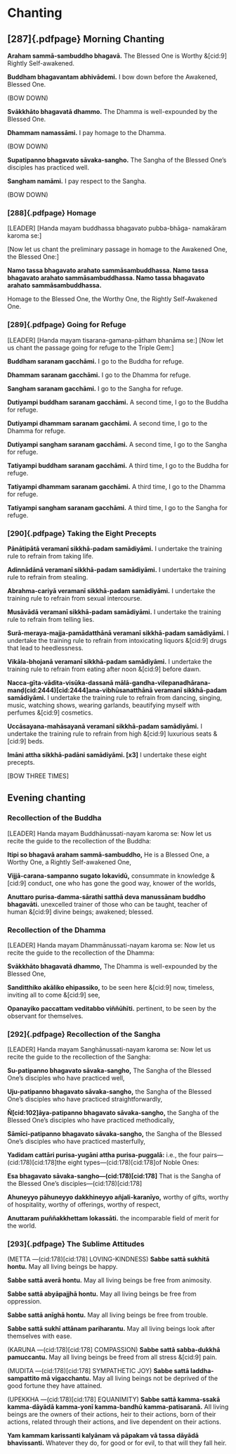 # Chanting

## [287]{.pdfpage}  Morning Chanting



**Araham sammā-sambuddho bhagavā.**
The Blessed One is Worthy &[cid:9] Rightly Self-awakened.

**Buddham bhagavantam abhivādemi.**
I bow down before the Awakened, Blessed One.

(BOW DOWN)

**Svākkhāto bhagavatā dhammo.**
The Dhamma is well-expounded by the Blessed One.

**Dhammam namassāmi.**
I pay homage to the Dhamma.

(BOW DOWN)

**Supatipanno bhagavato sāvaka-sangho.**
The Sangha of the Blessed One’s disciples has practiced well.

**Sangham namāmi.**
I pay respect to the Sangha.

(BOW DOWN)


### [288]{.pdfpage}  Homage



[LEADER] [Handa mayam buddhassa bhagavato pubba-bhāga- 
namakāram karoma se:]

[Now let us chant the preliminary passage in homage to the Awakened One, the Blessed One:]

**Namo tassa bhagavato arahato sammāsambuddhassa.
Namo tassa bhagavato arahato sammāsambuddhassa.
Namo tassa bhagavato arahato sammāsambuddhassa.**

Homage to the Blessed One, the Worthy One, the Rightly Self-Awakened One.

### [289]{.pdfpage}  Going for Refuge



[LEADER]
[Handa mayam tisarana-gamana-pātham bhanāma se:]
[Now let us chant the passage going for refuge to the Triple Gem:]

**Buddham saranam gacchāmi.**
I go to the Buddha for refuge.

**Dhammam saranam gacchāmi.**
I go to the Dhamma for refuge.

**Sangham saranam gacchāmi.**
I go to the Sangha for refuge.

**Dutiyampi buddham saranam gacchāmi.**
A second time, I go to the Buddha for refuge.

**Dutiyampi dhammam saranam gacchāmi.**
A second time, I go to the Dhamma for refuge.

**Dutiyampi sangham saranam gacchāmi.**
A second time, I go to the Sangha for refuge.

**Tatiyampi buddham saranam gacchāmi.**
A third time, I go to the Buddha for refuge.

**Tatiyampi dhammam saranam gacchāmi.**
A third time, I go to the Dhamma for refuge.

**Tatiyampi sangham saranam gacchāmi.**
A third time, I go to the Sangha for refuge.

### [290]{.pdfpage}  Taking the Eight Precepts



**Pānātipātā veramanī sikkhā-padam samādiyāmi.**
I undertake the training rule to refrain from taking life.

**Adinnādānā veramanī sikkhā-padam samādiyāmi.**
I undertake the training rule to refrain from stealing.

**Abrahma-cariyā veramanī sikkhā-padam samādiyāmi.**
I undertake the training rule to refrain from sexual intercourse.

**Musāvādā veramanī sikkhā-padam samādiyāmi.**
I undertake the training rule to refrain from telling lies.

**Surā-meraya-majja-pamādatthānā veramanī
sikkhā-padam samādiyāmi.**
I undertake the training rule to refrain from intoxicating liquors &[cid:9] 
drugs that lead to heedlessness.

**Vikāla-bhojanā veramanī sikkhā-padam samādiyāmi.**
I undertake the training rule to refrain from eating after noon &[cid:9] 
before dawn.

**Nacca-gīta-vādita-visūka-dassanā mālā-gandha-vilepanadhārana-manḍ(cid:2444)[cid:2444]ana-vibhūsanatthānā veramanī sikkhā-padam 
samādiyāmi.**
I undertake the training rule to refrain from dancing, singing, music, 
watching shows, wearing garlands, beautifying myself with perfumes 
&[cid:9] cosmetics.

**Uccāsayana-mahāsayanā veramanī sikkhā-padam samādiyāmi.**
I undertake the training rule to refrain from high &[cid:9] luxurious seats &[cid:9] 
beds.

**Imāni attha sikkhā-padāni samādiyāmi. [x3]**
I undertake these eight precepts.

[BOW THREE TIMES]


## Evening chanting

### Recollection of the Buddha



[LEADER] Handa mayam Buddhānussati-nayam karoma se:
Now let us recite the guide to the recollection of the Buddha:

**Itipi so bhagavā araham sammā-sambuddho,**
He is a Blessed One, a Worthy One, a Rightly Self-awakened One,

**Vijjā-carana-sampanno sugato lokavidū,**
consummate in knowledge &[cid:9] conduct, one who has gone the good 
way, knower of the worlds,

**Anuttaro purisa-damma-sārathi satthā deva
manussānam buddho bhagavāti.**
unexcelled trainer of those who can be taught, teacher of human &[cid:9] 
divine beings; awakened; blessed.

### Recollection of the Dhamma



[LEADER] Handa mayam Dhammānussati-nayam karoma se:
Now let us recite the guide to the recollection of the Dhamma:

**Svākkhāto bhagavatā dhammo,**
The Dhamma is well-expounded by the Blessed One,

**Sanditthiko akāliko ehipassiko,**
to be seen here &[cid:9] now, timeless, inviting all to come &[cid:9] see,

**Opanayiko paccattam veditabbo viññūhīti.**
pertinent, to be seen by the observant for themselves.



### [292]{.pdfpage}  Recollection of the Sangha



[LEADER] Handa mayam Sanghānussati-nayam karoma se:
Now let us recite the guide to the recollection of the Sangha:

**Su-patipanno bhagavato sāvaka-sangho,**
The Sangha of the Blessed One’s disciples who have practiced well,

**Uju-patipanno bhagavato sāvaka-sangho,**
the Sangha of the Blessed One’s disciples who have practiced 
straightforwardly,

**Ñ[cid:102]āya-patipanno bhagavato sāvaka-sangho,**
the Sangha of the Blessed One’s disciples who have practiced 
methodically,

**Sāmīci-patipanno bhagavato sāvaka-sangho,**
the Sangha of the Blessed One’s disciples who have practiced masterfully,

**Yadidam cattāri purisa-yugāni attha purisa-puggalā:**
i.e., the four pairs—(cid:178)[cid:178]the eight types—(cid:178)[cid:178]of Noble Ones:

**Esa bhagavato sāvaka-sangho—(cid:178)[cid:178]**
That is the Sangha of the Blessed One’s disciples—(cid:178)[cid:178]

**Ahuneyyo pāhuneyyo dakkhineyyo añjali-karanīyo,**
worthy of gifts, worthy of hospitality, worthy of offerings, worthy of 
respect,

**Anuttaram puññakkhettam lokassāti.**
the incomparable field of merit for the world.


### [293]{.pdfpage}  The Sublime Attitudes



(METTA —(cid:178)[cid:178] LOVING-KINDNESS)
**Sabbe sattā sukhitā hontu.**
May all living beings be happy.

**Sabbe sattā averā hontu.**
May all living beings be free from animosity.

**Sabbe sattā abyāpajjhā hontu.**
May all living beings be free from oppression.

**Sabbe sattā anīghā hontu.**
May all living beings be free from trouble.

**Sabbe sattā sukhī attānam pariharantu.**
May all living beings look after themselves with ease.

(KARUNA —(cid:178)[cid:178] COMPASSION)
**Sabbe sattā sabba-dukkhā pamuccantu.**
May all living beings be freed from all stress &[cid:9] pain.

(MUDITA —(cid:178)[cid:178] SYMPATHETIC JOY)
**Sabbe sattā laddha-sampattito mā vigacchantu.**
May all living beings not be deprived of the good fortune they have 
attained.

(UPEKKHA —(cid:178)[cid:178] EQUANIMITY)
**Sabbe sattā kamma-ssakā kamma-dāyādā
kamma-yonī kamma-bandhū kamma-patisaranā.**
All living beings are the owners of their actions, heir to their actions, 
born of their actions, related through their actions, and live dependent 
on their actions.

**Yam kammam karissanti kalyānam vā pāpakam vā tassa dāyādā 
bhavissanti.**
Whatever they do, for good or for evil, to that will they fall heir.
